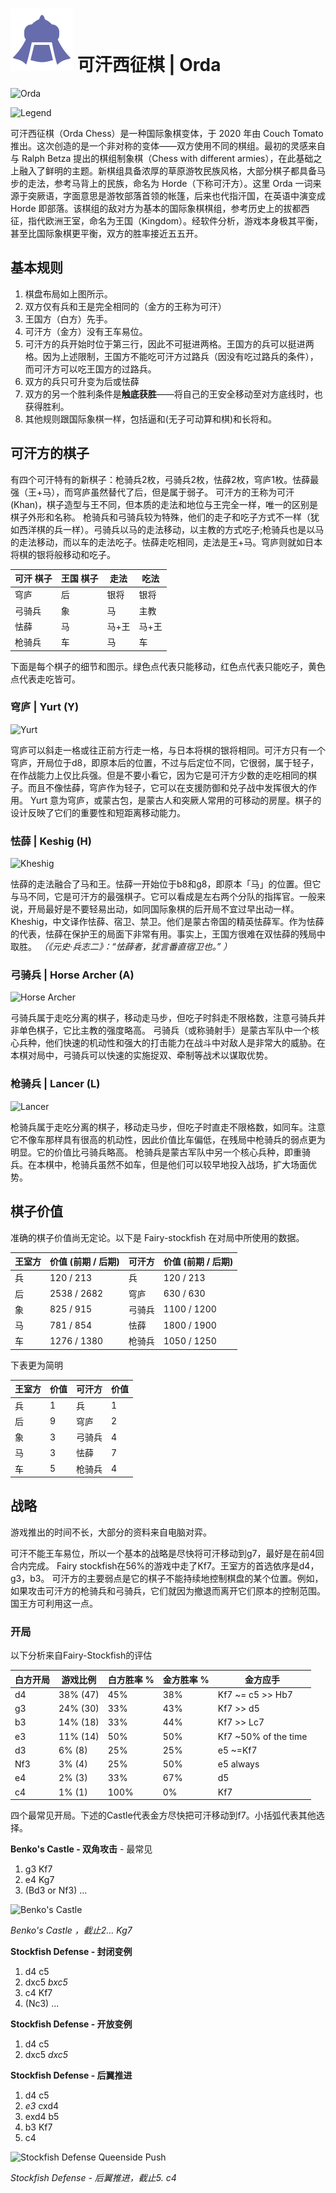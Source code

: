 # ![Orda chess](https://github.com/gbtami/pychess-variants/blob/master/static/icons/orda.svg) 可汗西征棋 | Orda

![Orda](https://github.com/gbtami/pychess-variants/blob/master/static/images/CVariantsGuide/Orda.png)

![Legend](https://github.com/gbtami/pychess-variants/blob/master/static/images/CVariantsGuide/OrdaLegend.png)

可汗西征棋（Orda Chess）是一种国际象棋变体，于 2020 年由 Couch Tomato 推出。这次创造的是一个非对称的变体——双方使用不同的棋组。最初的灵感来自与 Ralph Betza 提出的棋组制象棋（Chess with different armies），在此基础之上融入了鲜明的主题。新棋组具备浓厚的草原游牧民族风格，大部分棋子都具备马步的走法，参考马背上的民族，命名为 Horde（下称可汗方）。这里 Orda 一词来源于突厥语，字面意思是游牧部落首领的帐篷，后来也代指汗国，在英语中演变成 Horde 即部落。该棋组的敌对方为基本的国际象棋棋组，参考历史上的拔都西征，指代欧洲王室，命名为王国（Kingdom）。经软件分析，游戏本身极其平衡，甚至比国际象棋更平衡，双方的胜率接近五五开。
 
## 基本规则
1.	棋盘布局如上图所示。
2.	双方仅有兵和王是完全相同的（金方的王称为可汗）
3.	王国方（白方）先手。
4.	可汗方（金方）没有王车易位。
5.	可汗方的兵开始时位于第三行，因此不可挺进两格。王国方的兵可以挺进两格。因为上述限制，王国方不能吃可汗方过路兵（因没有吃过路兵的条件），而可汗方可以吃王国方的过路兵。
6.	双方的兵只可升变为后或怯薛
7.	双方的另一个胜利条件是**触底获胜**——将自己的王安全移动至对方底线时，也获得胜利。
8.	其他规则跟国际象棋一样，包括逼和(无子可动算和棋)和长将和。

## 可汗方的棋子
有四个可汗特有的新棋子：枪骑兵2枚，弓骑兵2枚，怯薛2枚，穹庐1枚。怯薛最强（王+马），而穹庐虽然替代了后，但是属于弱子。 
可汗方的王称为可汗(Khan)，棋子造型与王不同，但本质的走法和地位与王完全一样，唯一的区别是棋子外形和名称。
枪骑兵和弓骑兵较为特殊，他们的走子和吃子方式不一样（犹如西洋棋的兵一样）。弓骑兵以马的走法移动，以主教的方式吃子;枪骑兵也是以马的走法移动，而以车的走法吃子。怯薛走吃相同，走法是王+马。穹庐则就如日本将棋的银将般移动和吃子。

**可汗** 棋子	| **王国** 棋子	| 走法 | 吃法
-- | -- | -- | --
穹庐 | 后 | 银将 | 银将
弓骑兵 | 象 | 马 | 主教
怯薛 | 马 | 马+王 | 马+王
枪骑兵 | 车 | 马 | 车

下面是每个棋子的细节和图示。绿色点代表只能移动，红色点代表只能吃子，黄色点代表走吃皆可。
 
### 穹庐 | Yurt (Y)

![Yurt](https://github.com/gbtami/pychess-variants/blob/master/static/images/CVariantsGuide/Yurt.png)
 
穹庐可以斜走一格或往正前方行走一格，与日本将棋的银将相同。可汗方只有一个穹庐，开局位于d8，即原本后的位置，不过与后定位不同，它很弱，属于轻子，在作战能力上仅比兵强。但是不要小看它，因为它是可汗方少数的走吃相同的棋子。而且不像怯薛，穹庐作为轻子，它可以在支援防御和兑子战中发挥很大的作用。
Yurt 意为穹庐，或蒙古包，是蒙古人和突厥人常用的可移动的房屋。棋子的设计反映了它们的重要性和短距离移动能力。

### 怯薛 | Keshig (H)

![Kheshig](https://github.com/gbtami/pychess-variants/blob/master/static/images/CVariantsGuide/Kheshig.png)

怯薛的走法融合了马和王。怯薛一开始位于b8和g8，即原本「马」的位置。但它与马不同，它是可汗方的最强棋子。它可以看成是左右两个分队的指挥官。一般来说，开局最好是不要轻易出动，如同国际象棋的后开局不宜过早出动一样。
Kheshig，中文译作怯薛、宿卫、禁卫。他们是蒙古帝国的精英怯薛军。作为怯薛的代表，怯薛在保护王的局面下非常有用。事实上，王国方很难在双怯薛的残局中取胜。
*（《元史·兵志二》：“怯薛者，犹言番直宿卫也。” ）*

### 弓骑兵 | Horse Archer (A)

![Horse Archer](https://github.com/gbtami/pychess-variants/blob/master/static/images/CVariantsGuide/Archer.png)

弓骑兵属于走吃分离的棋子，移动走马步，但吃子时斜走不限格数，注意弓骑兵并非单色棋子，它比主教的强度略高。
弓骑兵（或称骑射手）是蒙古军队中一个核心兵种，他们快速的机动性和强大的打击能力在战斗中对敌人是非常大的威胁。在本棋对局中，弓骑兵可以快速的实施捉双、牵制等战术以谋取优势。
 
### 枪骑兵 | Lancer (L)

![Lancer](https://github.com/gbtami/pychess-variants/blob/master/static/images/CVariantsGuide/Lancer.png)

枪骑兵属于走吃分离的棋子，移动走马步，但吃子时直走不限格数，如同车。注意它不像车那样具有很高的机动性，因此价值比车偏低，在残局中枪骑兵的弱点更为明显。它的价值比弓骑兵略高。
枪骑兵是蒙古军队中另一个核心兵种，即重骑兵。在本棋中，枪骑兵虽然不如车，但是他们可以较早地投入战场，扩大场面优势。
 
## 棋子价值

准确的棋子价值尚无定论。以下是 Fairy-stockfish 在对局中所使用的数据。

王室方	| 价值 (前期 / 后期) | 可汗方 | 价值 (前期 / 后期)
-- | -- | -- | --
兵| 120 / 213	| 兵 | 120 / 213
后 | 2538 / 2682	| 穹庐 | 630 / 630
象 | 825 / 915	| 弓骑兵	| 1100 / 1200
马 | 781 / 854	| 怯薛 | 1800 / 1900
车 | 1276 / 1380	| 枪骑兵 | 1050 / 1250

下表更为简明

王室方	| 价值 | 可汗方	| 价值
-- | -- | -- | --
兵 | 1	| 兵 | 1
后	| 9	| 穹庐 | 2
象 | 3 | 弓骑兵 | 4
马 | 3 | 怯薛 | 7
车 | 5 | 枪骑兵 | 4

## 战略
游戏推出的时间不长，大部分的资料来自电脑对弈。

可汗不能王车易位，所以一个基本的战略是尽快将可汗移动到g7，最好是在前4回合内完成。
Fairy stockfish在56%的游戏中走了Kf7。王室方的首选依序是d4，g3，b3。
可汗方的主要弱点是它的棋子不能持续地控制棋盘的某个位置。例如，如果攻击可汗方的枪骑兵和弓骑兵，它们就因为撤退而离开它们原本的控制范围。国王方可利用这一点。

### 开局
以下分析来自Fairy-Stockfish的评估

白方开局	| 游戏比例 | 白方胜率 % | 金方胜率 % | 金方应手
-- | -- | -- | -- | --
d4 | 38%	(47) | 45% | 38% | Kf7 ~= c5 >> Hb7
g3	| 24% (30)	| 33% | 43% | Kf7 >> d5
b3 | 14% (18) | 33% | 44% | Kf7 >> Lc7
e3 | 11% (14) | 50% | 50% | Kf7 ~50% of the time
d3 | 6% (8) | 25% | 25% | e5 ~=Kf7
Nf3 | 3% (4) | 25% | 50% | e5 always
e4 | 2% (3) | 33% | 67% | d5
c4 | 1% (1) | 100% | 0% | Kf7

四个最常见开局。下述的Castle代表金方尽快把可汗移动到f7。小括弧代表其他选择。

**Benko's Castle - 双角攻击** - 最常见
1. g3 Kf7
2. e4 Kg7
3. (Bd3 or Nf3) ...

![Benko's Castle](https://github.com/gbtami/pychess-variants/blob/master/static/images/CVariantsGuide/BenkoCastle.png)

*Benko's Castle ，截止2... Kg7*

**Stockfish Defense - 封闭变例**
1. d4 c5
2. dxc5 *bxc5*
3. c4 Kf7
4. (Nc3) ...

**Stockfish Defense - 开放变例**
1. d4 c5
2. dxc5 *dxc5*

**Stockfish Defense - 后翼推进**
1. d4 c5
2. *e3* cxd4
3. exd4 b5
4. b3 Kf7
5. c4

![Stockfish Defense Queenside Push](https://github.com/gbtami/pychess-variants/blob/master/static/images/CVariantsGuide/QueensidePush.png)

*Stockfish Defense - 后翼推进，截止5. c4*